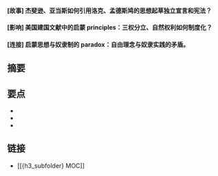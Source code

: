#### [故事] 杰斐逊、亚当斯如何引用洛克、孟德斯鸠的思想起草独立宣言和宪法？


#### [影响] 美国建国文献中的启蒙 principles：三权分立、自然权利如何制度化？


#### [连接] 启蒙思想与奴隶制的 paradox：自由理念与奴隶实践的矛盾。


## 摘要


## 要点

- 
- 
- 

## 链接

- [[{h3_subfolder} MOC]]
